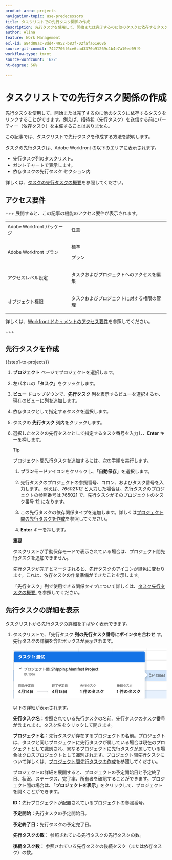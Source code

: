 ```yaml
---
product-area: projects
navigation-topic: use-predecessors
title: タスクリストでの先行タスク関係の作成
description: 先行タスクを使用して、開始または完了するのに他のタスクに依存するタスクをリンクすることができます。例えば、招待状（先行タスク）を送信する前にパーティー（依存タスク）を主催することはありません。
author: Alina
feature: Work Management
exl-id: a84d88ac-8dd4-4952-b83f-02fafa61e68b
source-git-commit: 7427706f6ce6cad3370b91269c1b4e7a10ed09f9
workflow-type: tm+mt
source-wordcount: '622'
ht-degree: 66%

---
```


# タスクリストでの先行タスク関係の作成

<!-- Audited: 5/2025 -->

先行タスクを使用して、開始または完了するのに他のタスクに依存するタスクをリンクすることができます。例えば、招待状（先行タスク）を送信する前にパーティー（依存タスク）を主催することはありません。

この記事では、タスクリストで先行タスクを作成する方法を説明します。

タスクの先行タスクは、Adobe Workfront の以下のエリアに表示されます。

* 先行タスク列のタスクリスト。
* ガントチャートで表示します。
* 依存タスクの先行タスク セクション内

詳しくは、[タスクの先行タスクの概要](../../../manage-work/tasks/use-prdcssrs/predecessors-overview.md)を参照してください。

## アクセス要件

+++ 展開すると、この記事の機能のアクセス要件が表示されます。

<table style="table-layout:auto"> 
 <col> 
 <col> 
 <tbody> 
  <tr> 
   <td role="rowheader">Adobe Workfront パッケージ</td> 
   <td> <p>任意</p> </td> 
  </tr> 
  <tr> 
   <td role="rowheader">Adobe Workfront プラン</td> 
   <td><p>標準</p> 
   <p>プラン</p> </td> 
  </tr> 
  <tr> 
   <td role="rowheader">アクセスレベル設定</td> 
   <td> <p>タスクおよびプロジェクトへのアクセスを編集</p> </td> 
  </tr> 
  <tr> 
   <td role="rowheader">オブジェクト権限</td> 
   <td> <p>タスクおよびプロジェクトに対する権限の管理</p></td> 
  </tr> 
 </tbody> 
</table>

詳しくは、[Workfront ドキュメントのアクセス要件](/help/quicksilver/administration-and-setup/add-users/access-levels-and-object-permissions/access-level-requirements-in-documentation.md)を参照してください。

+++

<!--Old:

<table style="table-layout:auto"> 
 <col> 
 <col> 
 <tbody> 
  <tr> 
   <td role="rowheader">Adobe Workfront plan</td> 
   <td> <p>Any</p> </td> 
  </tr> 
  <tr> 
   <td role="rowheader">Adobe Workfront license</td> 
   <td> <p>Standard </p><p>Plan </p> </td> 
  </tr> 
  <tr> 
   <td role="rowheader">Access level configurations</td> 
   <td> <p>Edit access to Tasks and Projects</p> <p>Note: If you still don't have access, ask your Workfront administrator if they set additional restrictions in your access level. </p> </td> 
  </tr> 
  <tr> 
   <td role="rowheader">Object permissions</td> 
   <td> <p>Manage permissions to the tasks and the project</p> </td> 
  </tr> 
 </tbody> 
</table>-->

## 先行タスクを作成

{{step1-to-projects}}

1. **プロジェクト** ページでプロジェクトを選択します。
1. 左パネルの「**タスク**」をクリックします。
1. **ビュー** ドロップダウンで、**先行タスク** 列を表示するビューを選択するか、現在のビューに列を追加します。

1. 依存タスクとして指定するタスクを選択します。
1. タスクの **先行タスク** 列内をクリックします。
1. 選択したタスクの先行タスクとして指定するタスク番号を入力し、**Enter** キーを押します。

   >[!TIP]
   >
   >プロジェクト間先行タスクを追加するには、次の手順を実行します。
   >
   >1. **プランモード**&#x200B;アイコンをクリックし、「**自動保存**」を選択します。
   >
   >1. 先行タスクのプロジェクトの参照番号、コロン、およびタスク番号を入力します。 例えば、*765021:12* と入力した場合は、先行タスクのプロジェクトの参照番号は 765021 で、先行タスクがそのプロジェクトのタスク番号 12 になります。
   >
   >1. この先行タスクの依存関係タイプを追加します。詳しくは[プロジェクト間の先行タスクを作成](/help/quicksilver/manage-work/tasks/use-prdcssrs/cross-project-predecessors.md)を参照してください。
   >
   >1. **Enter** キーを押します。
   >
   >**重要**
   >
   >タスクリストが手動保存モードで表示されている場合は、プロジェクト間先行タスクを追加できません。

   先行タスクが完了とマークされると、先行タスクのアイコンが緑色に変わります。これは、依存タスクの作業準備ができたことを示します。

   「先行タスク」列で使用できる関係タイプについて詳しくは、[&#x200B; タスク先行タスクの概要 &#x200B;](../../../manage-work/tasks/use-prdcssrs/predecessors-overview.md) を参照してください。

## 先行タスクの詳細を表示

タスクリストから先行タスクの詳細をすばやく表示できます。

1. タスクリストで、「先行タスク **列の先行タスク番号にポインタを合わせ** す。 先行タスクの詳細を含むボックスが表示されます。

   ![先行タスクの詳細](assets/predecessor-details-in-task-list.png)

   以下の詳細が表示されます。

   **先行タスク名：**&#x200B;参照されている先行タスクの名前。先行タスクのタスク番号が含まれます。タスク名をクリックして開きます。

   **プロジェクト名：**&#x200B;先行タスクが存在するプロジェクトの名前。プロジェクトは、タスクと同じプロジェクトに先行タスクが属している場合は現在のプロジェクトとして識別され、異なるプロジェクトに先行タスクが属している場合はクロスプロジェクトとして識別されます。プロジェクト間先行タスクについて詳しくは、[プロジェクト間先行タスクの作成](../../tasks/use-prdcssrs/cross-project-predecessors.md)を参照してください。

   プロジェクトの詳細を展開すると、プロジェクトの予定開始日と予定終了日、状況、ステータス、完了率、所有者を確認することができます。プロジェクト間の場合は、「**プロジェクトを表示**」をクリックして、プロジェクトを開くことができます。

   **ID：**&#x200B;先行プロジェクトが配置されているプロジェクトの参照番号。

   **予定開始：**&#x200B;先行タスクの予定開始日。

   **予定終了日：**&#x200B;先行タスクの予定完了日。

   **先行タスクの数：** 参照されている先行タスクの先行タスクの数。

   **後続タスク数：** 参照されている先行タスクの後続タスク（または依存タスク）の数。
